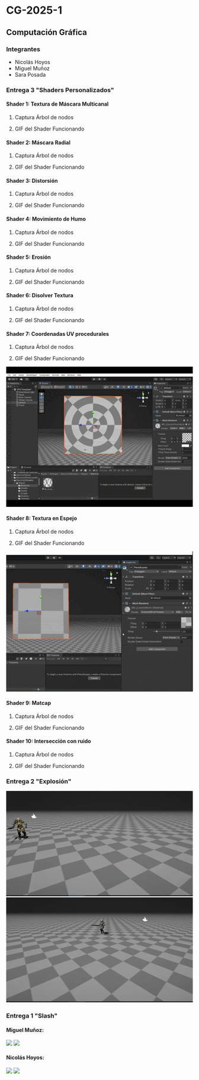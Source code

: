 # CG-2025-1

## Computación Gráfica

### Integrantes

* Nicolás Hoyos
* Miguel Muñoz
* Sara Posada

### Entrega 3 "Shaders Personalizados"

#### Shader 1: Textura de Máscara Multicanal

1. Captura Árbol de nodos

2. GIF del Shader Funcionando

#### Shader 2: Máscara Radial

1. Captura Árbol de nodos

2. GIF del Shader Funcionando

#### Shader 3: Distorsión

1. Captura Árbol de nodos

2. GIF del Shader Funcionando

#### Shader 4: Movimiento de Humo

1. Captura Árbol de nodos

2. GIF del Shader Funcionando

#### Shader 5: Erosión

1. Captura Árbol de nodos

2. GIF del Shader Funcionando

#### Shader 6: Disolver Textura

1. Captura Árbol de nodos

2. GIF del Shader Funcionando

#### Shader 7: Coordenadas UV procedurales

1. Captura Árbol de nodos

2. GIF del Shader Funcionando

![](MuestrasReadme/ShaderPolar.gif)

#### Shader 8: Textura en Espejo

1. Captura Árbol de nodos

2. GIF del Shader Funcionando

![](MuestrasReadme/ShaderMirror.gif)

#### Shader 9: Matcap

1. Captura Árbol de nodos

2. GIF del Shader Funcionando

#### Shader 10: Intersección con ruido

1. Captura Árbol de nodos

2. GIF del Shader Funcionando


### Entrega 2 "Explosión"

![](MuestrasReadme/Actividad2-1.gif)
![](MuestrasReadme/Actividad2-2.gif)


### Entrega 1 "Slash"

#### Miguel Muñoz: 

![](MuestrasReadme/SlashMuñoz3.gif)
![](MuestrasReadme/SlashMuñoz4.gif)

#### Nicolás Hoyos:

![](MuestrasReadme/SlashNicolas1.gif)
![](MuestrasReadme/SlashNicolas2.gif)

